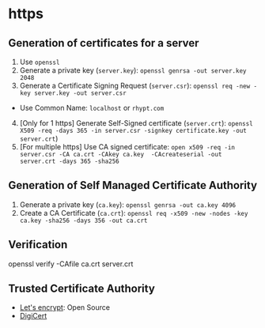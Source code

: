 # https

## Generation of certificates for a server

1. Use `openssl`
2. Generate a private key (`server.key`): `openssl genrsa -out server.key 2048`
3. Generate a Certificate Signing Request (`server.csr`): `openssl req -new -key server.key -out server.csr`
  - Use Common Name: `localhost` or `rhypt.com`
4. [Only for 1 https] Generate Self-Signed certificate (`server.crt`): `openssl X509 -req -days 365 -in server.csr -signkey certificate.key -out server.crt`)
5. [For multiple https] Use CA signed certificate: `open x509 -req -in server.csr -CA ca.crt -CAkey ca.key  -CAcreateserial -out server.crt -days 365 -sha256`

## Generation of Self Managed Certificate Authority
1. Generate a private key (`ca.key`): `openssl genrsa -out ca.key 4096`
2. Create a CA Certificate (`ca.crt`): `openssl req -x509 -new -nodes -key ca.key -sha256 -days 356 -out ca.crt`


## Verification
 openssl verify -CAfile ca.crt server.crt


## Trusted Certificate Authority

- [Let's encrypt](https://letsencrypt.org): Open Source
- [DigiCert](https://www.digicert.com)

